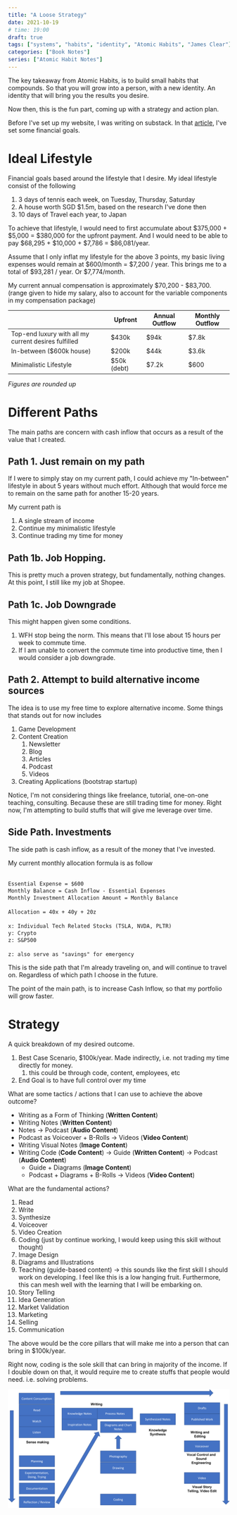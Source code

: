 ```yaml
---
title: "A Loose Strategy"
date: 2021-10-19
# time: 19:00
draft: true
tags: ["systems", "habits", "identity", "Atomic Habits", "James Clear"]
categories: ["Book Notes"]
series: ["Atomic Habit Notes"]
---
```


The key takeaway from Atomic Habits, is to build small habits that compounds. So that you will grow into a person, with a new identity. An identity that will bring you the results you desire. 

Now then, this is the fun part, coming up with a strategy and action plan. 

Before I've set up my website, I was writing on substack. In that [article](https://leslietang.substack.com/p/why-do-i-put-wealth-as-one-of-my), I've set some financial goals. 

# Ideal Lifestyle 

Financial goals based around the lifestyle that I desire. My ideal lifestyle consist of the following

1. 3 days of tennis each week, on Tuesday, Thursday, Saturday
2. A house worth SGD $1.5m, based on the research I've done then
3. 10 days of Travel each year, to Japan

To achieve that lifestyle, I would need to first accumulate about $375,000 + $5,000 = $380,000 for the upfront payment. And I would need to be able to pay $68,295 + $10,000 + $7,786 = $86,081/year.

Assume that I only inflat my lifestyle for the above 3 points, my basic living expenses would remain at $600/month = $7,200 / year. This brings me to a total of $93,281 / year. Or $7,774/month.

My current annual compensation is approximately $70,200 - $83,700. (range given to hide my salary, also to account for the variable components in my compensation package)


| | Upfront | Annual Outflow | Monthly Outflow |
| --- | --- |  --- |  --- | 
| Top-end luxury with all my current desires fulfilled | $430k | $94k | $7.8k | 
| In-between ($600k house) | $200k | $44k | $3.6k | 
| Minimalistic Lifestyle | $50k (debt) | $7.2k | $600 | 


*Figures are rounded up*

# Different Paths
The main paths are concern with cash inflow that occurs as a result of the value that I created. 

## Path 1. Just remain on my path

If I were to simply stay on my current path, I could achieve my "In-between" lifestyle in about 5 years without much effort. Although that would force me to remain on the same path for another 15-20 years. 

My current path is 
1. A single stream of income
2. Continue my minimalistic lifestyle
3. Continue trading my time for money 


## Path 1b. Job Hopping.

This is pretty much a proven strategy, but fundamentally, nothing changes. At this point, I still like my job at Shopee. 

## Path 1c. Job Downgrade

This might happen given some conditions.
1. WFH stop being the norm. This means that I'll lose about 15 hours per week to commute time. 
2. If I am unable to convert the commute time into productive time, then I would consider a job downgrade. 


## Path 2. Attempt to build alternative income sources 

The idea is to use my free time to explore alternative income. Some things that stands out for now includes
1. Game Development
2. Content Creation
	1. Newsletter
	2. Blog
	3. Articles
	4. Podcast
	5. Videos
3. Creating Applications (bootstrap startup)

Notice, I'm not considering things like freelance, tutorial, one-on-one teaching, consulting. Because these are still trading time for money. Right now, I'm attempting to build stuffs that will give me leverage over time. 

## Side Path. Investments
The side path is cash inflow, as a result of the money that I've invested. 

My current monthly allocation formula is as follow

```

Essential Expense = $600
Monthly Balance = Cash Inflow - Essential Expenses
Monthly Investment Allocation Amount = Monthly Balance

Allocation = 40x + 40y + 20z

x: Individual Tech Related Stocks (TSLA, NVDA, PLTR)
y: Crypto
z: S&P500

z: also serve as "savings" for emergency

```

This is the side path that I'm already traveling on, and will continue to travel on. Regardless of which path I choose in the future.

The point of the main path, is to increase Cash Inflow, so that my portfolio will grow faster. 

# Strategy
A quick breakdown of my desired outcome. 

1. Best Case Scenario, $100k/year. Made indirectly, i.e. not trading my time directly for money.
	1. this could be through code, content, employees, etc
2. End Goal is to have full control over my time

What are some tactics / actions that I can use to achieve the above outcome?

- Writing as a Form of Thinking (**Written Content**)
- Writing Notes (**Written Content**)
- Notes -> Podcast (**Audio Content**)
- Podcast as Voiceover + B-Rolls -> Videos (**Video Content**)
- Writing Visual Notes (**Image Content**)
- Writing Code (**Code Content**) -> Guide (**Written Content**) -> Podcast (**Audio Content**)
	- Guide + Diagrams (**Image Content**)
	- Podcast + Diagrams + B-Rolls -> Videos (**Video Content**)



What are the fundamental actions?

1. Read
2. Write
3. Synthesize
4. Voiceover
5. Video Creation
6. Coding (just by continue working, I would keep using this skill without thought)
7. Image Design
8. Diagrams and Illustrations
9. Teaching (guide-based content) -> this sounds like the first skill I should work on developing. I feel like this is a low hanging fruit. Furthermore, this can mesh well with the learning that I will be embarking on.
10. Story Telling
11. Idea Generation
12. Market Validation
13. Marketing
14. Selling
15. Communication


The above would be the core pillars that will make me into a person that can bring in $100k/year. 

Right now, coding is the sole skill that can bring in majority of the income. If I double down on that, it would require me to create stuffs that people would need. i.e. solving problems. 

![](../../Skills%20Relation_v1.png)